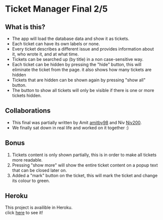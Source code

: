 # Ticket Manager Final 2/5

## What is this?

- The app will load the database data and show it as tickets.
- Each ticket can have its own labels or none.
- Every ticket describes a different issue and provides information about it, who wrote it, and at what time.
- Tickets can be searched up (by title) in a non case-sensitive way.
- Each ticket can be hidden by pressing the "hide" button, this will eliminate the ticket from the page. it also shows how many tickets are hidden
- Tickets that are hidden can be shown again by pressing "show all" button.
- The button to show all tickets will only be visible if there is one or more tickets hidden.

## Collaborations

- This final was partially written by Amit [amitby98](https://github.com/amitby98) and Niv [Niv200](https://github.com/Niv200).
- We finally sat down in real life and worked on it together :)

## Bonus

1. Tickets content is only shown partially, this is in order to make all tickets more readable.
2. Pressing "show more" will show the entire ticket content on a popup text that can be closed later on.
3. Added a "mark" button on the ticket, this will mark the ticket and change its colour to green.

## Heroku

This project is availible in Heroku. \
click [here]() to see it!
